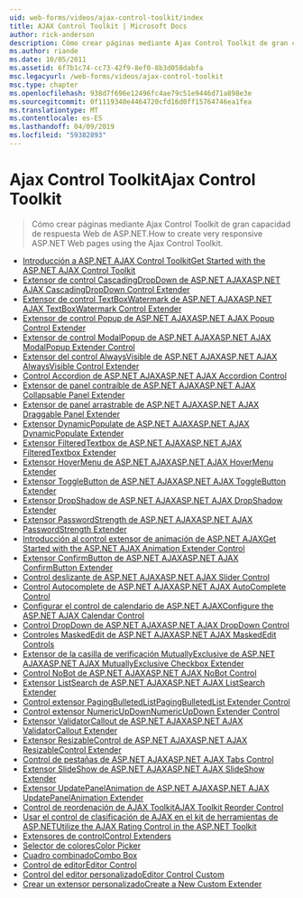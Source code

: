 ```yaml
---
uid: web-forms/videos/ajax-control-toolkit/index
title: AJAX Control Toolkit | Microsoft Docs
author: rick-anderson
description: Cómo crear páginas mediante Ajax Control Toolkit de gran capacidad de respuesta Web de ASP.NET.
ms.author: riande
ms.date: 10/05/2011
ms.assetid: 6f7b1c74-cc73-42f9-8ef0-8b3d058dabfa
msc.legacyurl: /web-forms/videos/ajax-control-toolkit
msc.type: chapter
ms.openlocfilehash: 938d7f696e12496fc4ae79c51e9446d71a898e3e
ms.sourcegitcommit: 0f1119340e4464720cfd16d0ff15764746ea1fea
ms.translationtype: MT
ms.contentlocale: es-ES
ms.lasthandoff: 04/09/2019
ms.locfileid: "59382893"
---
```

# <a name="ajax-control-toolkit"></a><span data-ttu-id="6f8b8-103">Ajax Control Toolkit</span><span class="sxs-lookup"><span data-stu-id="6f8b8-103">Ajax Control Toolkit</span></span>

> <span data-ttu-id="6f8b8-104">Cómo crear páginas mediante Ajax Control Toolkit de gran capacidad de respuesta Web de ASP.NET.</span><span class="sxs-lookup"><span data-stu-id="6f8b8-104">How to create very responsive ASP.NET Web pages using the Ajax Control Toolkit.</span></span>


- [<span data-ttu-id="6f8b8-105">Introducción a ASP.NET AJAX Control Toolkit</span><span class="sxs-lookup"><span data-stu-id="6f8b8-105">Get Started with the ASP.NET AJAX Control Toolkit</span></span>](how-do-i-get-started-with-the-aspnet-ajax-control-toolkit.md)
- [<span data-ttu-id="6f8b8-106">Extensor de control CascadingDropDown de ASP.NET AJAX</span><span class="sxs-lookup"><span data-stu-id="6f8b8-106">ASP.NET AJAX CascadingDropDown Control Extender</span></span>](how-do-i-use-the-aspnet-ajax-cascadingdropdown-control-extender.md)
- [<span data-ttu-id="6f8b8-107">Extensor de control TextBoxWatermark de ASP.NET AJAX</span><span class="sxs-lookup"><span data-stu-id="6f8b8-107">ASP.NET AJAX TextBoxWatermark Control Extender</span></span>](how-do-i-use-the-aspnet-ajax-textboxwatermark-control-extender.md)
- [<span data-ttu-id="6f8b8-108">Extensor de control Popup de ASP.NET AJAX</span><span class="sxs-lookup"><span data-stu-id="6f8b8-108">ASP.NET AJAX Popup Control Extender</span></span>](how-do-i-use-the-aspnet-ajax-popup-control-extender.md)
- [<span data-ttu-id="6f8b8-109">Extensor de control ModalPopup de ASP.NET AJAX</span><span class="sxs-lookup"><span data-stu-id="6f8b8-109">ASP.NET AJAX ModalPopup Extender Control</span></span>](how-do-i-use-the-aspnet-ajax-modalpopup-extender-control.md)
- [<span data-ttu-id="6f8b8-110">Extensor del control AlwaysVisible de ASP.NET AJAX</span><span class="sxs-lookup"><span data-stu-id="6f8b8-110">ASP.NET AJAX AlwaysVisible Control Extender</span></span>](how-do-i-use-the-aspnet-ajax-alwaysvisible-control-extender.md)
- [<span data-ttu-id="6f8b8-111">Control Accordion de ASP.NET AJAX</span><span class="sxs-lookup"><span data-stu-id="6f8b8-111">ASP.NET AJAX Accordion Control</span></span>](how-do-i-use-the-aspnet-ajax-accordion-control.md)
- [<span data-ttu-id="6f8b8-112">Extensor de panel contraíble de ASP.NET AJAX</span><span class="sxs-lookup"><span data-stu-id="6f8b8-112">ASP.NET AJAX Collapsable Panel Extender</span></span>](how-do-i-use-the-aspnet-ajax-collapsable-panel-extender.md)
- [<span data-ttu-id="6f8b8-113">Extensor de panel arrastrable de ASP.NET AJAX</span><span class="sxs-lookup"><span data-stu-id="6f8b8-113">ASP.NET AJAX Draggable Panel Extender</span></span>](how-do-i-use-the-aspnet-ajax-draggable-panel-extender.md)
- [<span data-ttu-id="6f8b8-114">Extensor DynamicPopulate de ASP.NET AJAX</span><span class="sxs-lookup"><span data-stu-id="6f8b8-114">ASP.NET AJAX DynamicPopulate Extender</span></span>](how-do-i-use-the-aspnet-ajax-dynamicpopulate-extender.md)
- [<span data-ttu-id="6f8b8-115">Extensor FilteredTextbox de ASP.NET AJAX</span><span class="sxs-lookup"><span data-stu-id="6f8b8-115">ASP.NET AJAX FilteredTextbox Extender</span></span>](how-do-i-use-the-aspnet-ajax-filteredtextbox-extender.md)
- [<span data-ttu-id="6f8b8-116">Extensor HoverMenu de ASP.NET AJAX</span><span class="sxs-lookup"><span data-stu-id="6f8b8-116">ASP.NET AJAX HoverMenu Extender</span></span>](how-do-i-use-the-aspnet-ajax-hovermenu-extender.md)
- [<span data-ttu-id="6f8b8-117">Extensor ToggleButton de ASP.NET AJAX</span><span class="sxs-lookup"><span data-stu-id="6f8b8-117">ASP.NET AJAX ToggleButton Extender</span></span>](how-do-i-use-the-aspnet-ajax-togglebutton-extender.md)
- [<span data-ttu-id="6f8b8-118">Extensor DropShadow de ASP.NET AJAX</span><span class="sxs-lookup"><span data-stu-id="6f8b8-118">ASP.NET AJAX DropShadow Extender</span></span>](how-do-i-use-the-aspnet-ajax-dropshadow-extender.md)
- [<span data-ttu-id="6f8b8-119">Extensor PasswordStrength de ASP.NET AJAX</span><span class="sxs-lookup"><span data-stu-id="6f8b8-119">ASP.NET AJAX PasswordStrength Extender</span></span>](how-do-i-use-the-aspnet-ajax-passwordstrength-extender.md)
- [<span data-ttu-id="6f8b8-120">Introducción al control extensor de animación de ASP.NET AJAX</span><span class="sxs-lookup"><span data-stu-id="6f8b8-120">Get Started with the ASP.NET AJAX Animation Extender Control</span></span>](how-do-i-get-started-with-the-aspnet-ajax-animation-extender-control.md)
- [<span data-ttu-id="6f8b8-121">Extensor ConfirmButton de ASP.NET AJAX</span><span class="sxs-lookup"><span data-stu-id="6f8b8-121">ASP.NET AJAX ConfirmButton Extender</span></span>](how-do-i-use-the-aspnet-ajax-confirmbutton-extender.md)
- [<span data-ttu-id="6f8b8-122">Control deslizante de ASP.NET AJAX</span><span class="sxs-lookup"><span data-stu-id="6f8b8-122">ASP.NET AJAX Slider Control</span></span>](how-do-i-use-the-aspnet-ajax-slider-control.md)
- [<span data-ttu-id="6f8b8-123">Control Autocomplete de ASP.NET AJAX</span><span class="sxs-lookup"><span data-stu-id="6f8b8-123">ASP.NET AJAX AutoComplete Control</span></span>](how-do-i-use-the-aspnet-ajax-autocomplete-control.md)
- [<span data-ttu-id="6f8b8-124">Configurar el control de calendario de ASP.NET AJAX</span><span class="sxs-lookup"><span data-stu-id="6f8b8-124">Configure the ASP.NET AJAX Calendar Control</span></span>](how-do-i-configure-the-aspnet-ajax-calendar-control.md)
- [<span data-ttu-id="6f8b8-125">Control DropDown de ASP.NET AJAX</span><span class="sxs-lookup"><span data-stu-id="6f8b8-125">ASP.NET AJAX DropDown Control</span></span>](how-do-i-use-the-aspnet-ajax-dropdown-control.md)
- [<span data-ttu-id="6f8b8-126">Controles MaskedEdit de ASP.NET AJAX</span><span class="sxs-lookup"><span data-stu-id="6f8b8-126">ASP.NET AJAX MaskedEdit Controls</span></span>](how-do-i-use-the-aspnet-ajax-maskededit-controls.md)
- [<span data-ttu-id="6f8b8-127">Extensor de la casilla de verificación MutuallyExclusive de ASP.NET AJAX</span><span class="sxs-lookup"><span data-stu-id="6f8b8-127">ASP.NET AJAX MutuallyExclusive Checkbox Extender</span></span>](how-do-i-use-the-aspnet-ajax-mutuallyexclusive-checkbox-extender.md)
- [<span data-ttu-id="6f8b8-128">Control NoBot de ASP.NET AJAX</span><span class="sxs-lookup"><span data-stu-id="6f8b8-128">ASP.NET AJAX NoBot Control</span></span>](how-do-i-use-the-aspnet-ajax-nobot-control.md)
- [<span data-ttu-id="6f8b8-129">Extensor ListSearch de ASP.NET AJAX</span><span class="sxs-lookup"><span data-stu-id="6f8b8-129">ASP.NET AJAX ListSearch Extender</span></span>](how-do-i-use-the-aspnet-ajax-listsearch-extender.md)
- [<span data-ttu-id="6f8b8-130">Control extensor PagingBulletedList</span><span class="sxs-lookup"><span data-stu-id="6f8b8-130">PagingBulletedList Extender Control</span></span>](how-do-i-use-the-pagingbulletedlist-extender-control.md)
- [<span data-ttu-id="6f8b8-131">Control extensor NumericUpDown</span><span class="sxs-lookup"><span data-stu-id="6f8b8-131">NumericUpDown Extender Control</span></span>](how-do-i-use-the-numericupdown-extender-control.md)
- [<span data-ttu-id="6f8b8-132">Extensor ValidatorCallout de ASP.NET AJAX</span><span class="sxs-lookup"><span data-stu-id="6f8b8-132">ASP.NET AJAX ValidatorCallout Extender</span></span>](how-do-i-use-the-aspnet-ajax-validatorcallout-extender.md)
- [<span data-ttu-id="6f8b8-133">Extensor ResizableControl de ASP.NET AJAX</span><span class="sxs-lookup"><span data-stu-id="6f8b8-133">ASP.NET AJAX ResizableControl Extender</span></span>](how-do-i-use-the-aspnet-ajax-resizablecontrol-extender.md)
- [<span data-ttu-id="6f8b8-134">Control de pestañas de ASP.NET AJAX</span><span class="sxs-lookup"><span data-stu-id="6f8b8-134">ASP.NET AJAX Tabs Control</span></span>](how-do-i-use-the-aspnet-ajax-tabs-control.md)
- [<span data-ttu-id="6f8b8-135">Extensor SlideShow de ASP.NET AJAX</span><span class="sxs-lookup"><span data-stu-id="6f8b8-135">ASP.NET AJAX SlideShow Extender</span></span>](how-do-i-use-the-aspnet-ajax-slideshow-extender.md)
- [<span data-ttu-id="6f8b8-136">Extensor UpdatePanelAnimation de ASP.NET AJAX</span><span class="sxs-lookup"><span data-stu-id="6f8b8-136">ASP.NET AJAX UpdatePanelAnimation Extender</span></span>](how-do-i-use-the-aspnet-ajax-updatepanelanimation-extender.md)
- [<span data-ttu-id="6f8b8-137">Control de reordenación de AJAX Toolkit</span><span class="sxs-lookup"><span data-stu-id="6f8b8-137">AJAX Toolkit Reorder Control</span></span>](how-do-i-the-ajax-toolkit-reorder-control.md)
- [<span data-ttu-id="6f8b8-138">Usar el control de clasificación de AJAX en el kit de herramientas de ASP.NET</span><span class="sxs-lookup"><span data-stu-id="6f8b8-138">Utilize the AJAX Rating Control in the ASP.NET Toolkit</span></span>](utilize-the-ajax-rating-control-in-the-aspnet-toolkit.md)
- [<span data-ttu-id="6f8b8-139">Extensores de control</span><span class="sxs-lookup"><span data-stu-id="6f8b8-139">Control Extenders</span></span>](control-extenders.md)
- [<span data-ttu-id="6f8b8-140">Selector de colores</span><span class="sxs-lookup"><span data-stu-id="6f8b8-140">Color Picker</span></span>](color-picker.md)
- [<span data-ttu-id="6f8b8-141">Cuadro combinado</span><span class="sxs-lookup"><span data-stu-id="6f8b8-141">Combo Box</span></span>](combo-box.md)
- [<span data-ttu-id="6f8b8-142">Control de editor</span><span class="sxs-lookup"><span data-stu-id="6f8b8-142">Editor Control</span></span>](editor-control.md)
- [<span data-ttu-id="6f8b8-143">Control del editor personalizado</span><span class="sxs-lookup"><span data-stu-id="6f8b8-143">Editor Control Custom</span></span>](editor-control-custom.md)
- [<span data-ttu-id="6f8b8-144">Crear un extensor personalizado</span><span class="sxs-lookup"><span data-stu-id="6f8b8-144">Create a New Custom Extender</span></span>](create-a-new-custom-extender.md)
